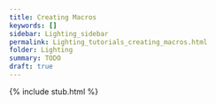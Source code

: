 ```yaml
---
title: Creating Macros
keywords: []
sidebar: Lighting_sidebar
permalink: Lighting_tutorials_creating_macros.html
folder: Lighting
summary: TODO
draft: true
---
```


{% include stub.html %}